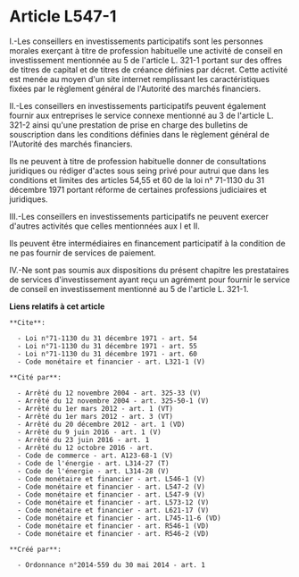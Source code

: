 # Article L547-1

I.-Les conseillers en investissements participatifs sont les personnes morales exerçant à titre de profession habituelle une
activité de conseil en investissement mentionnée au 5 de l'article L. 321-1 portant sur des offres de titres de capital et de
titres de créance définies par décret. Cette activité est menée au moyen d'un site internet remplissant les caractéristiques
fixées par le règlement général de l'Autorité des marchés financiers. 

II.-Les conseillers en investissements participatifs peuvent également fournir aux entreprises le service connexe mentionné
au 3 de l'article L. 321-2 ainsi qu'une prestation de prise en charge des bulletins de souscription dans les conditions
définies dans le règlement général de l'Autorité des marchés financiers. 

Ils ne peuvent à titre de profession habituelle donner de consultations juridiques ou rédiger d'actes sous seing privé pour
autrui que dans les conditions et limites des articles 54,55 et 60 de la loi n° 71-1130 du 31 décembre 1971 portant réforme
de certaines professions judiciaires et juridiques. 

III.-Les conseillers en investissements participatifs ne peuvent exercer d'autres activités que celles mentionnées aux I et
II. 

Ils peuvent être intermédiaires en financement participatif à la condition de ne pas fournir de services de paiement. 

IV.-Ne sont pas soumis aux dispositions du présent chapitre les prestataires de services d'investissement ayant reçu un
agrément pour fournir le service de conseil en investissement mentionné au 5 de l'article L. 321-1.

**Liens relatifs à cet article**

	**Cite**:

	  - Loi n°71-1130 du 31 décembre 1971 - art. 54
	  - Loi n°71-1130 du 31 décembre 1971 - art. 55
	  - Loi n°71-1130 du 31 décembre 1971 - art. 60
	  - Code monétaire et financier - art. L321-1 (V)

	**Cité par**:

	  - Arrêté du 12 novembre 2004 - art. 325-33 (V)
	  - Arrêté du 12 novembre 2004 - art. 325-50-1 (V)
	  - Arrêté du 1er mars 2012 - art. 1 (VT)
	  - Arrêté du 1er mars 2012 - art. 3 (VT)
	  - Arrêté du 20 décembre 2012 - art. 1 (VD)
	  - Arrêté du 9 juin 2016 - art. 1 (V)
	  - Arrêté du 23 juin 2016 - art. 1
	  - Arrêté du 12 octobre 2016 - art.
	  - Code de commerce - art. A123-68-1 (V)
	  - Code de l'énergie - art. L314-27 (T)
	  - Code de l'énergie - art. L314-28 (V)
	  - Code monétaire et financier - art. L546-1 (V)
	  - Code monétaire et financier - art. L547-2 (V)
	  - Code monétaire et financier - art. L547-9 (V)
	  - Code monétaire et financier - art. L573-12 (V)
	  - Code monétaire et financier - art. L621-17 (V)
	  - Code monétaire et financier - art. L745-11-6 (VD)
	  - Code monétaire et financier - art. R546-1 (VD)
	  - Code monétaire et financier - art. R546-2 (VD)

	**Créé par**:

	  - Ordonnance n°2014-559 du 30 mai 2014 - art. 1

